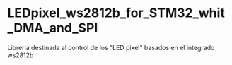 # LEDpixel_ws2812b_for_STM32_whit_DMA_and_SPI
 Libreria destinada al control de los "LED pixel" basados en el integrado ws2812b
